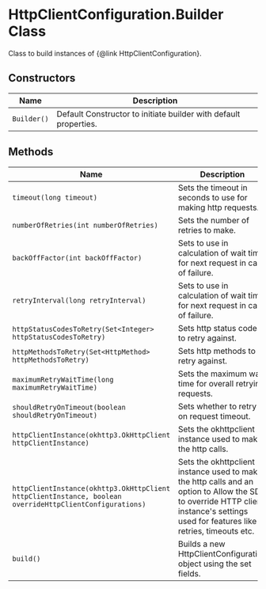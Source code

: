 
# HttpClientConfiguration.Builder Class

Class to build instances of {@link HttpClientConfiguration}.

## Constructors

| Name | Description |
|  --- | --- |
| `Builder()` | Default Constructor to initiate builder with default properties. |

## Methods

| Name | Description | Return Type |
|  --- | --- | --- |
| `timeout(long timeout)` | Sets the timeout in seconds to use for making http requests. | [`Builder`](http-client-configuration-builder.md) |
| `numberOfRetries(int numberOfRetries)` | Sets the number of retries to make. | [`Builder`](http-client-configuration-builder.md) |
| `backOffFactor(int backOffFactor)` | Sets to use in calculation of wait time for next request in case of failure. | [`Builder`](http-client-configuration-builder.md) |
| `retryInterval(long retryInterval)` | Sets to use in calculation of wait time for next request in case of failure. | [`Builder`](http-client-configuration-builder.md) |
| `httpStatusCodesToRetry(Set<Integer> httpStatusCodesToRetry)` | Sets http status codes to retry against. | [`Builder`](http-client-configuration-builder.md) |
| `httpMethodsToRetry(Set<HttpMethod> httpMethodsToRetry)` | Sets http methods to retry against. | [`Builder`](http-client-configuration-builder.md) |
| `maximumRetryWaitTime(long maximumRetryWaitTime)` | Sets the maximum wait time for overall retrying requests. | [`Builder`](http-client-configuration-builder.md) |
| `shouldRetryOnTimeout(boolean shouldRetryOnTimeout)` | Sets whether to retry on request timeout. | [`Builder`](http-client-configuration-builder.md) |
| `httpClientInstance(okhttp3.OkHttpClient httpClientInstance)` | Sets the okhttpclient instance used to make the http calls. | [`Builder`](http-client-configuration-builder.md) |
| `httpClientInstance(okhttp3.OkHttpClient httpClientInstance, boolean overrideHttpClientConfigurations)` | Sets the okhttpclient instance used to make the http calls and an option to Allow the SDK to override HTTP client instance's settings used for features like retries, timeouts etc. | [`Builder`](http-client-configuration-builder.md) |
| `build()` | Builds a new HttpClientConfiguration object using the set fields. | [`HttpClientConfiguration`](http-client-configuration.md) |

